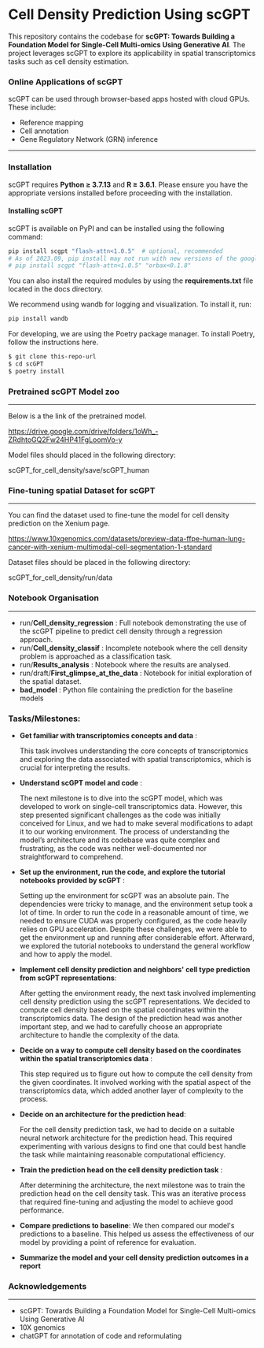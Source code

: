 # Cell Density Prediction Using scGPT

This repository contains the codebase for **scGPT: Towards Building a Foundation Model for Single-Cell Multi-omics Using Generative AI**. The project leverages scGPT to explore its applicability in spatial transcriptomics tasks such as cell density estimation.

### Online Applications of scGPT
scGPT can be used through browser-based apps hosted with cloud GPUs. These include:
- Reference mapping
- Cell annotation
- Gene Regulatory Network (GRN) inference

---

### Installation

scGPT requires **Python ≥ 3.7.13** and **R ≥ 3.6.1**. Please ensure you have the appropriate versions installed before proceeding with the installation.

#### Installing scGPT
scGPT is available on PyPI and can be installed using the following command:
```bash
pip install scgpt "flash-attn<1.0.5"  # optional, recommended
# As of 2023.09, pip install may not run with new versions of the google orbax package, if you encounter related issues, please use the following command instead:
# pip install scgpt "flash-attn<1.0.5" "orbax<0.1.8"
```
You can also install the required modules by using the **requirements.txt** file located in the docs directory.

We recommend using wandb for logging and visualization. To install it, run:
```python
pip install wandb
```

For developing, we are using the Poetry package manager. To install Poetry, follow the instructions here.

```bash
$ git clone this-repo-url
$ cd scGPT
$ poetry install
```
### Pretrained scGPT Model zoo

---

Below is a the link of the pretrained model. 

https://drive.google.com/drive/folders/1oWh_-ZRdhtoGQ2Fw24HP41FgLoomVo-y

Model files should placed in the following directory:

scGPT_for_cell_density/save/scGPT_human
### Fine-tuning spatial Dataset for scGPT 

---

You can find the dataset used to fine-tune the model for cell density prediction on the Xenium page.

https://www.10xgenomics.com/datasets/preview-data-ffpe-human-lung-cancer-with-xenium-multimodal-cell-segmentation-1-standard

Dataset files should be placed in the following directory:

scGPT_for_cell_density/run/data


### Notebook Organisation
---
- run/**Cell_density_regression** : Full notebook demonstrating the use of the scGPT pipeline to predict cell density through a regression approach.
- run/**Cell_density_classif** : Incomplete notebook where the cell density problem is approached as a classification task.
- run/**Results_analysis** : Notebook where the results are analysed.
- run/draft/**First_glimpse_at_the_data** :  Notebook for initial exploration of the spatial dataset.
- **bad_model** : Python file containing the prediction for the baseline models

### Tasks/Milestones:
- **Get familiar with transcriptomics concepts and data** :
  
  This task involves understanding the core concepts of transcriptomics and exploring the data associated with spatial transcriptomics, which is crucial for interpreting the results.
- **Understand scGPT model and code** :

  The next milestone is to dive into the scGPT model, which was developed to work on single-cell transcriptomics data. However, this step presented significant challenges as the code was initially conceived for Linux, and we had to make several modifications to adapt it to our working environment. The process of understanding the model’s architecture and its codebase was quite complex and frustrating, as the code was neither well-documented nor straightforward to comprehend.
- **Set up the environment, run the code, and explore the tutorial notebooks provided by scGPT** :

  Setting up the environment for scGPT was an absolute pain. The dependencies were tricky to manage, and the environment setup took a lot of time. In order to run the code in a reasonable amount of time, we needed to ensure CUDA was properly configured, as the code heavily relies on GPU acceleration. Despite these challenges, we were able to get the environment up and running after considerable effort. Afterward, we explored the tutorial notebooks to understand the general workflow and how to apply the model.
- **Implement cell density prediction and neighbors' cell type prediction from scGPT representations**:

   After getting the environment ready, the next task involved implementing cell density prediction using the scGPT representations. We decided to compute cell density based on the spatial coordinates within the transcriptomics data. The design of the prediction head was another important step, and we had to carefully choose an appropriate architecture to handle the complexity of the data.
- **Decide on a way to compute cell density based on the coordinates within the spatial transcriptomics data** :

   This step required us to figure out how to compute the cell density from the given coordinates. It involved working with the spatial aspect of the transcriptomics data, which added another layer of complexity to the process.
- **Decide on an architecture for the prediction head**:

  For the cell density prediction task, we had to decide on a suitable neural network architecture for the prediction head. This required experimenting with various designs to find one that could best handle the task while maintaining reasonable computational efficiency.
- **Train the prediction head on the cell density prediction task** :

  After determining the architecture, the next milestone was to train the prediction head on the cell density task. This was an iterative process that required fine-tuning and adjusting the model to achieve good performance.
- **Compare predictions to baseline**:
  We then compared our model's predictions to a baseline. This helped us assess the effectiveness of our model by providing a point of reference for evaluation.

- **Summarize the model and your cell density prediction outcomes in a report**

### Acknowledgements
---
- scGPT: Towards Building a Foundation Model for Single-Cell Multi-omics Using Generative AI
- 10X genomics
- chatGPT for annotation of code and reformulating

